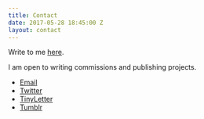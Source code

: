 ```yaml
---
title: Contact
date: 2017-05-28 18:45:00 Z
layout: contact
---
```


Write to me [here](mailto:hannah.gregory@gmail.com).

I am open to writing commissions and publishing projects.

<ul>
	<li><a href="mailto:hannah.gregory@gmail.com" target="_blank">Email</a></li>
	<li><a href="https://twitter.com/hnnh_g" target="_blank">Twitter</a></li>
	<li><a href="https://www.tinyletter.com/hannah_gregory" target="_blank">TinyLetter</a></li>
	<li><a href="http://hannah-gregory.tumblr.com/" target="_blank">Tumblr</a></li>
</ul>